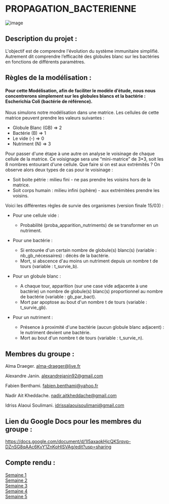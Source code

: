 # PROPAGATION_BACTERIENNE

![image](https://www.aquaportail.com/pictures1309/bacteria-bacteries-virus.jpg)  
  
  
## Description du projet : ##

L'objectif est de comprendre l'évolution du système immunitaire simplifié.
Autrement dit comprendre l’efficacité des globules blanc sur les bactéries en fonctions de différents paramètres.
  
  
  
## Règles de la modélisation : ##  
#### Pour cette Modélisation, afin de faciliter le modèle d’étude, nous nous concentrerons simplement sur les globules blancs et la bactérie : Escherichia Coli (bactérie de référence).
  
Nous simulons notre modélisation dans une matrice. Les cellules de cette matrice peuvent prendre les valeurs suivantes :
+ Globule Blanc (GB) => 2
+ Bactérie (B) => 1
+ Le vide (-) => 0
+ Nutriment (N) => 3
  
  
  
Pour passer d'une étape à une autre on analyse le voisinage de chaque cellule de la matrice. Ce voisignage sera une “mini-matrice” de 3*3, soit les 8 nombres entourant d'une cellule.
Que faire si on est aux extrémités ? On observe alors deux types de cas pour le voisinage :
* Soit boite pétrie : milieu fini - ne pas prendre les voisins hors de la matrice.
* Soit corps humain : milieu infini (sphère) - aux extrémitées prendre les voisins. 
  
  
  
Voici les différentes règles de survie des organismes (version finale 15/03) :  
  
+ Pour une cellule vide :
  + Probabilité (proba_apparition_nutriments) de se transformer en un nutriment.
  
+ Pour une bactérie :
  + Si entourée d'un certain nombre de globule(s) blanc(s) (variable : nb_gb_nécessaires) : décès de la bactérie.
  + Mort, si abscence d'au moins un nutriment depuis un nombre t de tours (variable : t_survie_b).
  
+ Pour un globule blanc :
  + A chaque tour, apparition (sur une case vide adjacente à une bactérie) un nombre de globule(s) blanc(s) proportionnel au nombre de bactérie (variable : gb_par_bact).
  + Mort par apoptose au bout d'un nombre t de tours (variable : t_survie_gb).
  
+ Pour un nutriment :
  + Présence à proximité d'une bactérie (aucun globule blanc adjacent) : le nutriment devient une bactérie.
  + Mort au bout d'un nombre t de tours (variable : t_survie_n).


  
  
## Membres du groupe : ##
  
Alma Draeger.
alma-draeger@live.fr

Alexandre Janin.
alexandrejanin92@gmail.com

Fabien Benthami.
fabien.benthami@yahoo.fr

Nadir Ait Kheddache.
nadir.aitkheddache@gmail.com

Idriss Alaoui Soulimani.
idrissalaouisoulimani@gmail.com
  
  
## Lien du Google Docs pour les membres du groupe : ##

<https://docs.google.com/document/d/1I5axaokHjcQKSrqvp-DZnSG8qAAc6KvY1ZnKoHlSVAg/edit?usp=sharing>
  
  
  
## Compte rendu : ##

[Semaine 1](https://are00dynamic-2018.github.io/PROPAGATION_BACTERIENNE/Semaine1)  
[Semaine 2](https://are00dynamic-2018.github.io/PROPAGATION_BACTERIENNE/Semaine2)  
[Semaine 3](https://are00dynamic-2018.github.io/PROPAGATION_BACTERIENNE/Semaine3)   
[Semaine 4](https://are00dynamic-2018.github.io/PROPAGATION_BACTERIENNE/Semaine4)                                                
[Semaine 5](https://are00dynamic-2018/PROPAGATION_BACTERIENNE/blob/master/Semaine5.md)                                           

